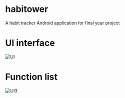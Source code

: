 # habitower
A habit tracker Android application for final year project

# UI interface
![UI](https://user-images.githubusercontent.com/36855349/98700343-0e3e1580-23b3-11eb-8545-2e16fee4c04e.PNG)

# Function list
![UI3](https://user-images.githubusercontent.com/36855349/98701104-e1d6c900-23b3-11eb-8a34-86c116bc7483.PNG)

